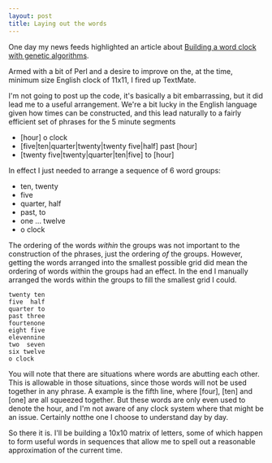 ```yaml
---
layout: post
title: Laying out the words
---
```


One day my news feeds highlighted an article about
[Building a word clock with genetic algorithms](http://hackaday.com/2012/04/10/building-a-word-clock-with-genetic-algorithms/).

Armed with a bit of Perl and a desire to improve on the, at the time, minimum size English clock of 11x11, I fired up TextMate.

I'm not going to post up the code, it's basically a bit embarrassing, but it did lead me to a useful arrangement.
We're a bit lucky in the English language given how times can be constructed, and this lead naturally to a fairly efficient set of phrases for the 5 minute segments

  - [hour] o clock
  - [five|ten|quarter|twenty|twenty five|half] past [hour]
  - [twenty five|twenty|quarter|ten|five] to [hour]

In effect I just needed to arrange a sequence of 6 word groups:

  - ten, twenty
  - five
  - quarter, half
  - past, to
  - one ... twelve
  - o clock

The ordering of the words _within_ the groups was not important to the construction of the phrases, just the ordering _of_ the groups.
However, getting the words arranged into the smallest possible grid did mean the ordering of words within the groups had an effect.
In the end I manually arranged the words within the groups to fill the smallest grid I could.

    twenty ten
    five  half
    quarter to
    past three
    fourtenone
    eight five
    elevennine
    two  seven
    six twelve
    o clock

You will note that there are situations where words are abutting each other.
This is allowable in those situations, since those words will not be used together in any phrase.
A example is the fifth line, where [four], [ten] and [one] are all squeezed together.
But these words are only even used to denote the hour, and I'm not aware of any clock system where that might be an issue.
Certainly notthe one I choose to understand day by day.

So there it is. I'll be building a 10x10 matrix of letters, some of which happen to form useful words in sequences that allow me to spell out a reasonable approximation of the current time.